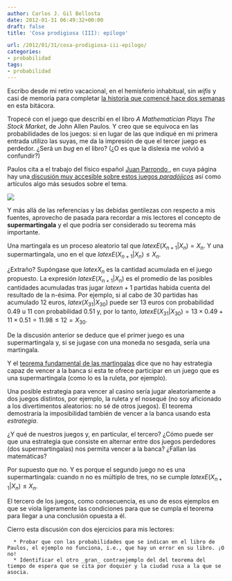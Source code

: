 ```yaml
---
author: Carlos J. Gil Bellosta
date: 2012-01-31 06:49:32+00:00
draft: false
title: 'Cosa prodigiosa (III): epílogo'

url: /2012/01/31/cosa-prodigiosa-iii-epilogo/
categories:
- probabilidad
tags:
- probabilidad
---
```


Escribo desde mi retiro vacacional, en el hemisferio inhabitual, sin _wifis_ y casi de memoria para completar [la historia que comencé hace dos semanas](http://www.datanalytics.com/blog/2012/01/12/cosa-prodigiosa-sin-palabras-i/) en esta bitácora.

Tropecé con el juego que describí en el libro _A Mathematician Plays The Stock Market_, de John Allen Paulos. Y creo que se equivoca en las probabilidades de los juegos: si en lugar de las que indiqué en mi primera entrada utilizo las suyas, me da la impresión de que el tercer juego es perdedor. ¿Será un _bug_ en el libro? (¿O es que la dislexia me volvió a confundir?)

Paulos cita a el trabajo del físico español [Juan Parrondo ](http://es.wikipedia.org/wiki/J._M._R._Parrondo), en cuya página hay una[ discusión muy accesible sobre estos juegos _paradójicos_](http://seneca.fis.ucm.es/parr/GAMES/inbrief.html) así como artículos algo más sesudos sobre el tema.


[![](/wp-uploads/2012/01/rules.gif)
](/wp-uploads/2012/01/rules.gif)


Y más allá de las referencias y las debidas gentilezas con respecto a mis fuentes, aprovecho de pasada para recordar a mis lectores el concepto de **supermartingala** y el que podría ser considerado su teorema más importante.

Una martingala es un proceso aleatorio tal que $latex E(X_{n+1} | X_n) = X_n$. Y una supermartingala, uno en el que $latex E(X_{n+1} | X_n) \le X_n$.

¿Extraño? Supóngase que $latex X_n$ es la cantidad acumulada en el juego propuesto. La expresión $latex E(X_{n+1} | X_n)$ es el promedio de las posibles cantidades acumuladas tras jugar $latex n+1$ partidas habida cuenta del resultado de la n-ésima. Por ejemplo, si al cabo de 30 partidas has acumulado 12 euros, $latex (X_{31} | X_{30})$ puede ser 13 euros con probabilidad 0.49 u 11 con probabilidad 0.51 y, por lo tanto, $latex E(X_{31} | X_{30}) = 13 \times 0.49 + 11 \times 0.51 = 11.98 \le 12 = X_{30}$.

De la discusión anterior se deduce que el primer juego es una supermartingala y, si se jugase con una moneda no sesgada, sería una martingala.

Y el [teorema fundamental de las martingalas](http://en.wikipedia.org/wiki/Optional_stopping_theorem) dice que no hay estrategia capaz de vencer a la banca si esta te ofrece participar en un juego que es una supermartingala (como lo es la ruleta, por ejemplo).

Una posible estrategia para vencer al casino sería jugar aleatoriamente a dos juegos distintos, por ejemplo, la ruleta y el nosequé (no soy aficionado a los divertimentos aleatorios: no sé de otros juegos). El teorema demostraría la imposibilidad también de vencer a la banca usando esta _estrategia_.

¿Y qué de nuestros juegos y, en particular, el tercero? ¿Cómo puede ser que una estrategia que consiste en alternar entre dos juegos perdedores (dos supermartingalas) nos permita vencer a la banca? ¿Fallan las matemáticas?

Por supuesto que no. Y es porque el segundo juego no es una supermartingala: cuando n no es múltiplo de tres, no se cumple $latex E(X_{n+1} | X_n) \le X_n$.

El tercero de los juegos, como consecuencia, es uno de esos ejemplos en que se viola ligeramente las condiciones para que se cumpla el teorema para llegar a una conclusión opuesta a él.

Cierro esta discusión con dos ejercicios para mis lectores:



	  * Probar que con las probabilidades que se indican en el libro de Paulos, el ejemplo no funciona, i.e., que hay un error en su libro. ¡O no!
	  * Identificar el otro _gran_ contraejemplo del del teorema del tiempo de espera que se cita por doquier y la ciudad rusa a la que se asocia.

